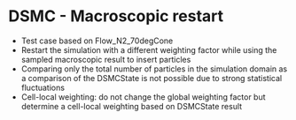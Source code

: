 # DSMC - Macroscopic restart
* Test case based on Flow_N2_70degCone
* Restart the simulation with a different weighting factor while using the sampled macroscopic result to insert particles
* Comparing only the total number of particles in the simulation domain as a comparison of the DSMCState is not possible due to strong statistical fluctuations
* Cell-local weighting: do not change the global weighting factor but determine a cell-local weighting based on DSMCState result